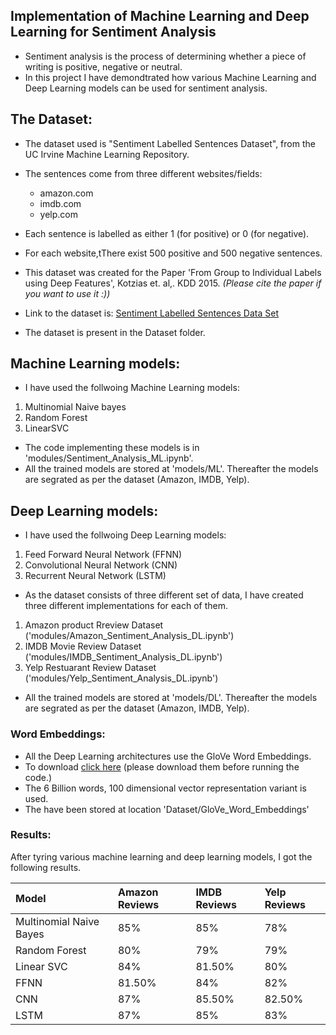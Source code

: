 
## Implementation of Machine Learning and Deep Learning for Sentiment Analysis
* Sentiment analysis is the process of determining whether a piece of writing is positive, negative or neutral. 
* In this project I have demondtrated how various Machine Learning and Deep Learning models can be used for sentiment analysis.

## The Dataset:
* The dataset used is "Sentiment Labelled Sentences Dataset", from the UC Irvine Machine Learning Repository.
* The sentences come from three different websites/fields:
    * amazon.com
    * imdb.com
    * yelp.com
* Each sentence is labelled as either 1 (for positive) or 0 (for negative).
* For each website,tThere exist 500 positive and 500 negative sentences.
* This dataset was created for the Paper 'From Group to Individual Labels using Deep Features', Kotzias et. al,. KDD 2015.  *(Please cite the paper if you want to use it :))*

* Link to the dataset is: [Sentiment Labelled Sentences Data Set](https://archive.ics.uci.edu/ml/datasets/Sentiment+Labelled+Sentences)
* The dataset is present in the Dataset folder.

## Machine Learning models:
* I have used the follwoing Machine Learning models:

 1. Multinomial Naive bayes
 2. Random Forest
 3. LinearSVC


* The code implementing these models is in 'modules/Sentiment_Analysis_ML.ipynb'.
* All the trained models are stored at 'models/ML'. Thereafter the models are segrated as per the dataset (Amazon, IMDB, Yelp).

## Deep Learning models:
* I have used the follwoing Deep Learning models:

 1. Feed Forward Neural Network (FFNN)
 2. Convolutional Neural Network (CNN)
 3. Recurrent Neural Network (LSTM)


* As the dataset consists of three different set of data, I have created three different implementations for each of them.

 1. Amazon product Rreview Dataset  ('modules/Amazon_Sentiment_Analysis_DL.ipynb')
 2. IMDB Movie Review Dataset  ('modules/IMDB_Sentiment_Analysis_DL.ipynb')
 3. Yelp Restuarant Review Dataset  ('modules/Yelp_Sentiment_Analysis_DL.ipynb')


* All the trained models are stored at 'models/DL'. Thereafter the models are segrated as per the dataset (Amazon, IMDB, Yelp).

### Word Embeddings:
* All the Deep Learning architectures use the GloVe Word Embeddings.
* To download [click here](https://www.kaggle.com/rtatman/glove-global-vectors-for-word-representation?select=glove.6B.100d.txt) (please download them before running the code.)
* The 6 Billion words, 100 dimensional vector representation variant is used.
* The have been stored at location 'Dataset/GloVe_Word_Embeddings'

### Results:
After tyring various machine learning and deep learning models, I got the following results.

|Model|Amazon Reviews|IMDB Reviews|Yelp Reviews|
|:-------|:--------|:-------|:--------|
|Multinomial Naive Bayes|85%|85%|78%|
|Random Forest|80%|79%|79%|
|Linear SVC|84%|81.50%|80%|
|FFNN|81.50%|84%|82%|
|CNN|87%|85.50%|82.50%|
|LSTM|87%|85%|83%|

